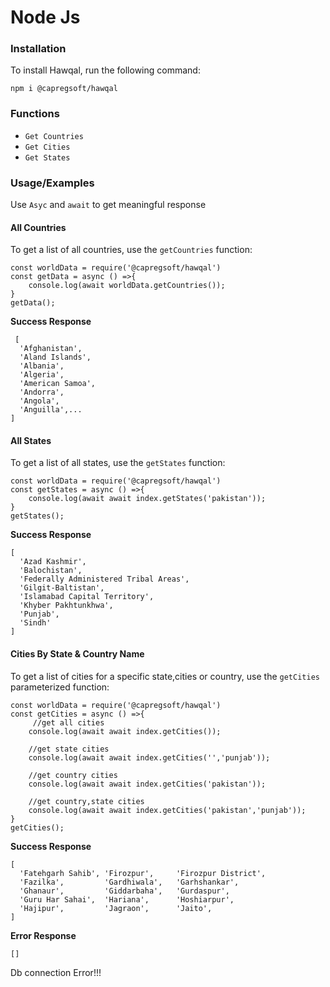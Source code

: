 # Node Js

### Installation

To install Hawqal, run the following command:

```code
npm i @capregsoft/hawqal
```

### Functions

- `Get Countries`
- `Get Cities`
- `Get States`


### Usage/Examples
Use `Asyc` and `await` to get meaningful response
#### All Countries


To get a list of all countries, use the `getCountries` function:

```code
const worldData = require('@capregsoft/hawqal')
const getData = async () =>{
    console.log(await worldData.getCountries());
}
getData();
```
 <span style="font-weight:bold;"> Success Response</span>
```
 [
  'Afghanistan',
  'Aland Islands',
  'Albania',
  'Algeria',
  'American Samoa',
  'Andorra',
  'Angola',
  'Anguilla',...
]
```


#### All States

To get a list of all states, use the `getStates` function:

```code
const worldData = require('@capregsoft/hawqal')
const getStates = async () =>{
    console.log(await await index.getStates('pakistan'));
}
getStates();
```
 <span style="font-weight:bold;"> Success Response</span>
```
[
  'Azad Kashmir',
  'Balochistan',
  'Federally Administered Tribal Areas',
  'Gilgit-Baltistan',
  'Islamabad Capital Territory',
  'Khyber Pakhtunkhwa',
  'Punjab',
  'Sindh'
]
```

#### Cities By State & Country Name

To get a list of cities for a specific state,cities or country, use the `getCities` parameterized function:

```code
const worldData = require('@capregsoft/hawqal')
const getCities = async () =>{
     //get all cities
    console.log(await await index.getCities());

    //get state cities
    console.log(await await index.getCities('','punjab'));

    //get country cities
    console.log(await await index.getCities('pakistan'));

    //get country,state cities
    console.log(await await index.getCities('pakistan','punjab'));
}
getCities();
```
 <span style="font-weight:bold;"> Success Response</span>
```
[
  'Fatehgarh Sahib', 'Firozpur',     'Firozpur District',
  'Fazilka',         'Gardhiwala',   'Garhshankar',
  'Ghanaur',         'Giddarbaha',   'Gurdaspur',
  'Guru Har Sahai',  'Hariana',      'Hoshiarpur',
  'Hajipur',         'Jagraon',      'Jaito',
]
```

 <span style="font-weight:bold;"> Error Response</span>
```code
[]
```
Db connection Error!!!